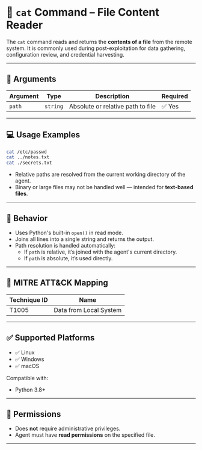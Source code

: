 # 📖 `cat` Command – File Content Reader

The `cat` command reads and returns the **contents of a file** from the remote system. It is commonly used during post-exploitation for data gathering, configuration review, and credential harvesting.

---

## 🧾 Arguments

| Argument | Type     | Description                        | Required |
|----------|----------|------------------------------------|----------|
| `path`   | `string` | Absolute or relative path to file  | ✅ Yes   |

---

## 💻 Usage Examples

```bash
cat /etc/passwd
cat ../notes.txt
cat ./secrets.txt
```

- Relative paths are resolved from the current working directory of the agent.
- Binary or large files may not be handled well — intended for **text-based files**.

---

## 🔁 Behavior

- Uses Python's built-in `open()` in read mode.
- Joins all lines into a single string and returns the output.
- Path resolution is handled automatically:
  - If `path` is relative, it’s joined with the agent's current directory.
  - If `path` is absolute, it’s used directly.

---

## 🧩 MITRE ATT&CK Mapping

| Technique ID | Name                           |
|--------------|--------------------------------|
| T1005        | Data from Local System         |

---

## ✅ Supported Platforms

- ✅ Linux
- ✅ Windows
- ✅ macOS

Compatible with:
- Python 3.8+

---

## 🔐 Permissions

- Does **not** require administrative privileges.
- Agent must have **read permissions** on the specified file.

---

